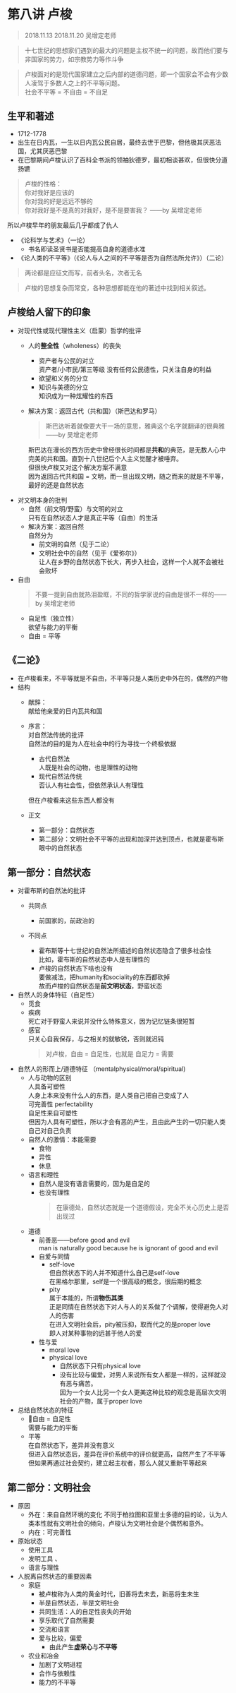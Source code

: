 # 第八讲 卢梭
> 2018.11.13 2018.11.20 吴增定老师  

> 十七世纪的思想家们遇到的最大的问题是主权不统一的问题，故而他们要与非国家的势力，如宗教势力等作斗争  

> 卢梭面对的是现代国家建立之后内部的道德问题，即一个国家会不会有少数人凌驾于多数人之上的不平等问题。  
社会不平等 = 不自由  = 不自足

## 生平和著述
* 1712-1778  
* 出生在日内瓦，一生以日内瓦公民自居，最终去世于巴黎，但他极其厌恶法国，尤其厌恶巴黎  
* 在巴黎期间卢梭认识了百科全书派的领袖狄德罗，最初相谈甚欢，但很快分道扬镳  
>  卢梭的性格：  
	你对我好是应该的  
  你对我的好是远远不够的  
  你对我好是不是真的对我好，是不是要害我？ ——by 吴增定老师

  所以卢梭早年的朋友最后几乎都成了仇人  
* 《论科学与艺术》（一论）
	* 书名即读圣贤书是否能提高自身的道德水准
* 《论人类的不平等》（《论人与人之间的不平等是否为自然法所允许》）（二论）
> 两论都是应征文而写，前者头名，次者无名

> 卢梭的思想复杂而常变，各种思想都能在他的著述中找到相关叙述。

## 卢梭给人留下的印象
* 对现代性或现代理性主义（启蒙）哲学的批评
  * 人的**整全性**（wholeness）的丧失  
    * 资产者与公民的对立  
      资产者/小市民/第三等级 没有任何公民德性，只关注自身的利益
    * 欲望和义务的分立  
    * 知识与美德的分立  
      知识成为一种炫耀性的东西  
  * 解决方案：返回古代（共和国）（斯巴达和罗马）
    > 斯巴达听着就像要大干一场的意思，雅典这个名字就翻译的很典雅——by 吴增定老师  

    斯巴达在漫长的西方历史中曾经很长时间都是**共和**的典范，是无数人心中完美的共和国。直到十八世纪后个人主义觉醒才被唾弃。  
    但很快卢梭又对这个解决方案不满意  
    因为返回古代共和国 = 文明，而一旦出现文明，随之而来的就是不平等，最好的还是自然状态  
* 对文明本身的批判
  * 自然（前文明/野蛮）与文明的对立  
    只有在自然状态人才是真正平等（自由）的生活
  * 解决方案：返回自然  
    自然分为
    * 前文明的自然（见于二论）
    * 文明社会中的自然（见于《爱弥尔》）  
      让人在乡野的自然状态下长大，再步入社会，这样一个人就不会被社会败坏  
* 自由  
  > 不要一提到自由就热泪盈眶，不同的哲学家说的自由是很不一样的——by 吴增定老师  
  * 自足性（独立性）  
    欲望与能力的平衡  
  * 自由 = 平等

## 《二论》
* 在卢梭看来，不平等就是不自由，不平等只是人类历史中外在的，偶然的产物  
* 结构
  * 献辞：  
    献给他亲爱的日内瓦共和国  
  * 序言：  
    对自然法传统的批评  
    自然法的目的是为人在社会中的行为寻找一个终极依据  
    * 古代自然法  
      人既是社会的动物，也是理性的动物
    * 现代自然法传统  
      否认人有社会性，但依然承认人有理性 

    但在卢梭看来这些东西人都没有  
  * 正文  
    * 第一部分：自然状态
    * 第二部分：文明社会不平等的出现和加深并达到顶点，也就是霍布斯眼中的自然状态    

## 第一部分：自然状态  
* 对霍布斯的自然法的批评  
	* 共同点
		* 前国家的，前政治的

	* 不同点  
		* 霍布斯等十七世纪的自然法所描述的自然状态隐含了很多社会性  
			比如，霍布斯的自然状态中人是有理性的  
		* 卢梭的自然状态下啥也没有  
			要做减法，把humanity和sociality的东西都砍掉  
			故而卢梭的自然状态是**前文明状态**，野蛮状态  
* 自然人的身体特征（自足性）  
  * 觅食  
  * 疾病  
    死亡对于野蛮人来说并没什么特殊意义，因为记忆链条很短暂  
  * 感官  
    只关心自我保存，与之相关的就敏锐，否则就迟钝  
    > 对卢梭，自由 = 自足性，也就是 自足力 = 需要
* 自然人的形而上/道德特征  （mentalphysical/moral/spiritual)  
  * 人与动物的区别  
    人具备可塑性  
    人身上本来没有什么人的东西，是人类自己把自己变成了人   
    可完善性 perfectability  
    自足性来自可塑性  
    但因为人具有可塑性，所以才会有恶的产生，且由此产生的一切只能人类自己对自己负责      
  * 自然人的激情：本能需要  
    * 食物
    * 异性
    * 休息  
  * 语言和理性  
    * 自然人是没有语言需要的，因为是自足的  
    * 也没有理性    
      > 在康德处，自然状态就是一个道德假设，完全不关心历史上是否出现过  
  * 道德  
    * 前善恶——before good and evil  
      man is naturally good because he is ignorant of good and evil  
    * 自爱与同情  
      * self-love  
        但自然状态下的人并不知道什么自己是self-love  
        在黑格尔那里，self是一个很高级的概念，很后期的概念  
      * pity  
        属于本能的，所谓**物伤其类**  
        正是同情在自然状态下对人与人的关系做了个调解，使得避免人对人的伤害  
        在进入文明社会后，pity被压抑，取而代之的是proper love  
        即人对某种事物的远甚于他人的爱  
    * 性与爱  
      * moral love  
      * physical love  
        * 自然状态下只有physical love  
        * 没有比较与偏爱，对男人来说所有女人都是一样的，这样就没有恶与痛苦。  
          因为一个女人比另一个女人更美这种比较的观念是高层次文明社会的产物，属于proper love  
* 总结自然状态的特征  
  * 自由 = 自足性  
    需要与能力的平衡  
  * 平等  
    在自然状态下，差异并没有意义  
    但进入自然状态后，差异在评价系统中的评价就更高，自然产生了不平等  
    但如果再通过社会契约，建立起主权者，那么人就又重新平等起来  
## 第二部分：文明社会  
* 原因  
  * 外在：来自自然环境的变化
    不同于柏拉图和亚里士多德的目的论，认为人类本性就有文明社会的倾向，卢梭认为文明社会是个偶然和意外。
  * 内在：可完善性  
* 原始状态  
  * 使用工具
  * 发明工具   、
  * 语言与理性  
* 人脱离自然状态的重要因素  
  * 家庭 
    * 被卢梭称为人类的黄金时代，旧善将去未去，新恶将生未生  
    * 半是自然状态，半是文明社会  
    * 共同生活：人的自足性丧失的开始  
    * 享乐取代了自然需要  
    * 交流和语言  
    * 爱与比较，偏爱  
      * 由此产生**虚荣心**与**不平等**  
  * 农业和冶金  
    * 加剧了文明进程  
    * 合作与依赖性  
    * 能力的不平等  


